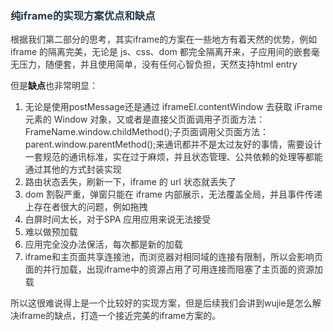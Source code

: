### <font style="color:rgb(39, 56, 73);">纯iframe的实现方案优点和缺点</font>
<font style="color:rgb(51, 51, 51);">根据我们第二部分的思考，其实iframe的方案在一些地方有着天然的优势，例如 iframe 的隔离完美，无论是 js、css、dom 都完全隔离开来，子应用间的嵌套毫无压力，随便套，并且使用简单，没有任何心智负担，天然支持html entry </font>

<font style="color:rgb(51, 51, 51);">但是</font>**缺点**<font style="color:rgb(51, 51, 51);">也非常明显：</font>

1. <font style="color:rgb(51, 51, 51);">⽆论是使⽤postMessage还是通过 iframeEl.contentWindow 去获取 iFrame 元素的 Window 对象，⼜或者是直接⽗⻚⾯调⽤⼦⻚⾯⽅法：FrameName.window.childMethod();⼦⻚⾯调⽤⽗⻚⾯⽅法：parent.window.parentMethod();来通讯都并不是太过友好的事情，需要设计⼀套规范的通讯标准，实在过于麻烦，并且状态管理、公共依赖的处理等都能通过其他的方式封装实现</font>
2. <font style="color:rgb(51, 51, 51);">路由状态丢失，刷新一下，iframe 的 url 状态就丢失了</font>
3. <font style="color:rgb(51, 51, 51);">dom 割裂严重，弹窗只能在 iframe 内部展示，无法覆盖全局，并且事件传递上存在者很大的问题，例如拖拽</font>
4. <font style="color:rgb(51, 51, 51);">白屏时间太长，对于SPA 应用应用来说无法接受</font>
5. <font style="color:rgb(51, 51, 51);">难以做预加载</font>
6. <font style="color:rgb(51, 51, 51);">应用完全没办法保活，每次都是新的加载</font>
7. <font style="color:rgb(51, 51, 51);">iframe和主⻚⾯共享连接池，⽽浏览器对相同域的连接有限制，所以会影响⻚⾯的并⾏加载，出现iframe中的资源占⽤了可⽤连接⽽阻塞了主⻚⾯的资源加载</font>

<font style="color:rgb(51, 51, 51);">所以这很难说得上是一个比较好的实现方案，但是后续我们会讲到wujie是怎么解决iframe的缺点，打造一个接近完美的iframe方案的。</font>


